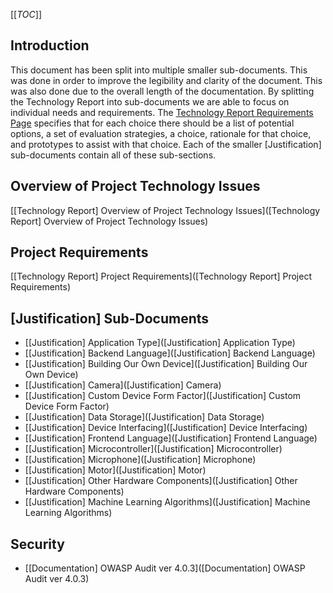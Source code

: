 [[_TOC_]]

## Introduction
This document has been split into multiple smaller sub-documents. This was done in order to improve the legibility and clarity of the document. This was also done due to the overall length of the documentation. By splitting the Technology Report into sub-documents we are able to focus on individual needs and requirements. The [Technology Report Requirements Page](https://csse.msoe.us/srdsgn/techreport/) specifies that for each choice there should be a list of potential options, a set of evaluation strategies, a choice, rationale for that choice, and prototypes to assist with that choice. Each of the smaller [Justification] sub-documents contain all of these sub-sections.

## Overview of Project Technology Issues
[[Technology Report] Overview of Project Technology Issues]([Technology Report] Overview of Project Technology Issues)

## Project Requirements
[[Technology Report] Project Requirements]([Technology Report] Project Requirements)

## [Justification] Sub-Documents
- [[Justification] Application Type]([Justification] Application Type)
- [[Justification] Backend Language]([Justification] Backend Language)
- [[Justification] Building Our Own Device]([Justification] Building Our Own Device)
- [[Justification] Camera]([Justification] Camera)
- [[Justification] Custom Device Form Factor]([Justification] Custom Device Form Factor)
- [[Justification] Data Storage]([Justification] Data Storage)
- [[Justification] Device Interfacing]([Justification] Device Interfacing)
- [[Justification] Frontend Language]([Justification] Frontend Language)
- [[Justification] Microcontroller]([Justification] Microcontroller)
- [[Justification] Microphone]([Justification] Microphone)
- [[Justification] Motor]([Justification] Motor)
- [[Justification] Other Hardware Components]([Justification] Other Hardware Components)
- [[Justification] Machine Learning Algorithms]([Justification] Machine Learning Algorithms)

## Security
- [[Documentation] OWASP Audit ver 4.0.3]([Documentation] OWASP Audit ver 4.0.3)